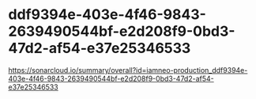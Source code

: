 # ddf9394e-403e-4f46-9843-2639490544bf-e2d208f9-0bd3-47d2-af54-e37e25346533
https://sonarcloud.io/summary/overall?id=iamneo-production_ddf9394e-403e-4f46-9843-2639490544bf-e2d208f9-0bd3-47d2-af54-e37e25346533

